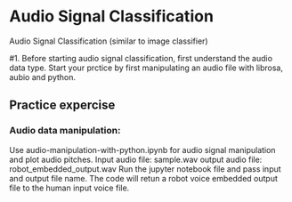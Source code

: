 # Audio Signal Classification
Audio Signal Classification (similar to image classifier)

#1. Before starting audio signal classification, first understand the audio data type. Start your prctice by first manipulating an audio file with librosa, aubio and python.
## Practice expercise
### Audio data manipulation:
Use audio-manipulation-with-python.ipynb for audio signal manipulation and plot audio pitches.
Input audio file: sample.wav
output audio file: robot_embedded_output.wav
Run the jupyter notebook file and pass input and output file name. The code will retun a robot voice embedded output file to the human input voice file. 

